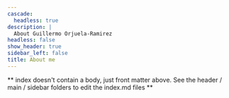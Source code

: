 ```yaml
---
cascade:
  headless: true
description: |
  About Guillermo Orjuela-Ramirez
headless: false
show_header: true
sidebar_left: false
title: About me
---
```


** index doesn't contain a body, just front matter above.
See the header / main / sidebar folders to edit the index.md files **
